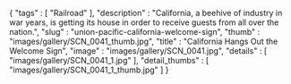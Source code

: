 {
  "tags" : [
              "Railroad"
            ],
  "description" : "California, a beehive of industry in war years, is getting its house in order to receive guests from all over the nation.",
  "slug" : "union-pacific-california-welcome-sign",
  "thumb" : "images/gallery/SCN_0041_thumb.jpg",
  "title" : "California Hangs Out the Welcome Sign",
  "image" : "images/gallery/SCN_0041.jpg",
  "details" : [
                 "images/gallery/SCN_0041_1.jpg"
               ],
  "detail_thumbs" : [
                       "images/gallery/SCN_0041_1_thumb.jpg"
                     ]
}
